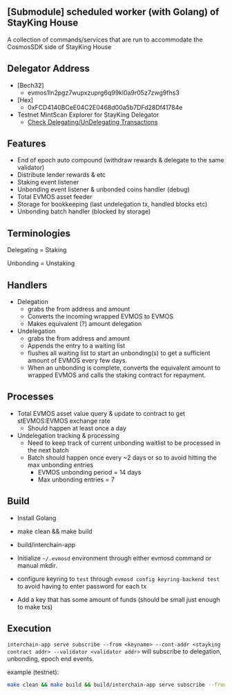 ##  [Submodule] scheduled worker (with Golang) of StayKing House

A collection of commands/services that are run to accommodate the CosmosSDK side of StayKing House

## Delegator Address
- [Bech32]
  - evmos1ln2pgz7wupxzuprg6q99kl0a9r05z7zwg9fhs3
- [Hex]
  - 0xFCD4140BCeE04C2E0468d00a5b7DFd28Df41784e
- Testnet MintScan Explorer for StayKing Delegator
  - [Check Delegating/UnDelegating Transactions](https://testnet.mintscan.io/evmos-testnet/account/evmos1ln2pgz7wupxzuprg6q99kl0a9r05z7zwg9fhs3)

## Features

 - End of epoch auto compound (withdraw rewards & delegate to the same validator)
 - Distribute lender rewards & etc
 - Staking event listener
 - Unbonding event listener & unbonded coins handler (debug)
 - Total EVMOS asset feeder
 - Storage for bookkeeping (last undelegation tx, handled blocks etc)
 - Unbonding batch handler (blocked by storage)

## Terminologies

Delegating = Staking

Unbonding = Unstaking

## Handlers

 - Delegation
   - grabs the from address and amount
   - Converts the incoming wrapped EVMOS to EVMOS
   - Makes equivalent (?) amount delegation
 - Undelegation
   - grabs the from address and amount
   - Appends the entry to a waiting list
   - flushes all waiting list to start an unbonding(s) to get a sufficient amount of EVMOS every few days.
   - When an unbonding is complete, converts the equivalent amount to wrapped EVMOS and calls the staking contract for repayment.

## Processes

 - Total EVMOS asset value query & update to contract to get stEVMOS:EVMOS exchange rate
   - Should happen at least once a day
 - Undelegation tracking & processing
   - Need to keep track of current unbonding waitlist to be processed in the next batch
   - Batch should happen once every ~2 days or so to avoid hitting the max unbonding entries
     - EVMOS unbonding period = 14 days
     - Max unbonding entries = 7

## Build

 - Install Golang
 - make clean && make build
 - build/interchain-app

 - Initialize `~/.evmosd` environment through either evmosd command or manual mkdir.
 - configure keyring to `test` through `evmosd config keyring-backend test` to avoid having to enter password for each tx
 - Add a key that has some amount of funds (should be small just enough to make txs)


## Execution

`interchain-app serve subscribe --from <keyname> --cont-addr <stayking contract addr> --validator <validator addr>` will subscribe to delegation, unbonding, epoch end events.

example (testnet):
```bash
make clean && make build && build/interchain-app serve subscribe --from bob --cont-addr {Deployed StayKing Contarct Address} --uevmos-cont-addr {Deployed uEVMOS Contarct Address} --validator evmosvaloper1qvc6jej73armfs5fadn9lprx768f46d9wpd7d7 --broadcast-mode async  --eth-endpoint http://eth.bd.evmos.dev:8545 --node http://bd-evmos-testnet-state-sync-node-01.bdnodes.net:26657
```
